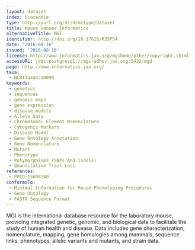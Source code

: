 ```yaml
---
layout: dataset
index: biocaddie
type: http://purl.org/dc/dcmitype/Dataset
title: Mouse Genome Informatics
alternativeTitle: MGI
identifier: http://doi.org/10.17616/R35P54
date: '2016-08-16'
issued: '2016-08-16'
license: http://www.informatics.jax.org/mgihome/other/copyright.shtml
accessURL: jdbc:postgresql://mgi-adhoc.jax.org:5432/mgd
page: http://www.informatics.jax.org/
taxa:
 - NCBITaxon:10090
keywords:
 - genetics  
 - sequences  
 - genomic maps  
 - gene expression  
 - disease models
 - Allele Data 
 - Chromosomal Element Nomenclature  
 - Cytogenic Markers  
 - Disease Model  
 - Gene Ontology Annotation  
 - Gene Nomenclature  
 - Mutant  
 - Phenotype  
 - Polymorphisms (SNPs And Indels)  
 - Quantitative Trait Loci
references: 
 - PMID:15608240
conformsTo: 
 - Minimal Information for Mouse Phenotyping Procedures
 - Gene Ontology
 - FASTA Sequence Format
---
```


MGI is the international database resource for the laboratory mouse, providing integrated genetic, genomic, and biological data to facilitate the study of human health and disease. Data includes gene characterization, nomenclature, mapping, gene homologies among mammals, sequence links, phenotypes, allelic variants and mutants, and strain data.
